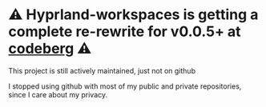 # ⚠️ Hyprland-workspaces is getting a complete re-rewrite for v0.0.5+ at [codeberg](https://codeberg.org/hegde-atri/hyprland-workspaces) ⚠️

This project is still actively maintained, just not on github

I stopped using github with most of my public and private repositories, since I care about my privacy.
